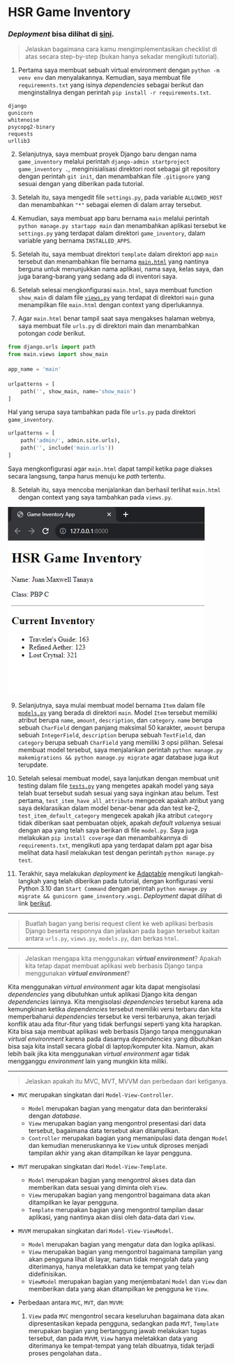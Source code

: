 # HSR Game Inventory
### *Deployment* bisa dilihat di [sini](https://zanark-hsr-inventory.adaptable.app/).

> Jelaskan bagaimana cara kamu mengimplementasikan checklist di atas secara step-by-step (bukan hanya sekadar mengikuti tutorial).

1. Pertama saya membuat sebuah virtual environment dengan `python -m venv env` dan menyalakannya. Kemudian, saya membuat file `requirements.txt` yang isinya *dependencies* sebagai berikut dan menginstallnya dengan perintah `pip install -r requirements.txt`.
```
django
gunicorn
whitenoise
psycopg2-binary
requests
urllib3
```

2. Selanjutnya, saya membuat proyek Django baru dengan nama `game_inventory` melalui perintah `django-admin startproject game_inventory .`, menginisialisasi direktori root sebagai git repository dengan perintah `git init`, dan menambahkan file `.gitignore` yang sesuai dengan yang diberikan pada tutorial.

3. Setelah itu, saya mengedit file `settings.py`, pada variable `ALLOWED_HOST` dan menambahkan `"*"` sebagai elemen di dalam array tersebut.

4. Kemudian, saya membuat app baru bernama `main` melalui perintah `python manage.py startapp main` dan menambahkan aplikasi tersebut ke `settings.py` yang terdapat dalam direktori `game_inventory`, dalam variable yang bernama `INSTALLED_APPS`.

5. Setelah itu, saya membuat direktori `template` dalam direktori app `main` tersebut dan menambahkan file bernama [`main.html`](/main/templates/main.html) yang nantinya berguna untuk menunjukkan nama aplikasi, nama saya, kelas saya, dan juga barang-barang yang sedang ada di inventori saya.

6. Setelah selesai mengkonfigurasi `main.html`, saya membuat function `show_main` di dalam file [`views.py`](/main/views.py) yang terdapat di direktori `main` guna menampilkan file `main.html` dengan context yang diperlukannya. 

7. Agar `main.html` benar tampil saat saya mengakses halaman webnya, saya membuat file `urls.py` di direktori main dan menambahkan potongan *code* berikut.
```python
from django.urls import path
from main.views import show_main

app_name = 'main'

urlpatterns = [
    path('', show_main, name='show_main')
]
```
Hal yang serupa saya tambahkan pada file `urls.py` pada direktori `game_inventory`.
```python
urlpatterns = [
    path('admin/', admin.site.urls),
    path('', include('main.urls'))
]
```
Saya mengkonfigurasi agar `main.html` dapat tampil ketika page diakses secara langsung, tanpa harus menuju ke *path* tertentu.

8. Setelah itu, saya mencoba menjalankan dan berhasil terlihat `main.html` dengan context yang saya tambahkan pada `views.py`.

![Screnshot yang menunjukkan main.html dengan context saat dijalankan di local](/ss_main_html_with_context.png)

9. Selanjutnya, saya mulai membuat model bernama `Item` dalam file [`models.py`](/main/models.py) yang berada di direktori `main`. Model `Item` tersebut memiliki atribut berupa `name`, `amount`, `description`, dan `category`. `name` berupa sebuah `CharField` dengan panjang maksimal 50 karakter, `amount` berupa sebuah `IntegerField`, `description` berupa sebuah `TextField`, dan `category` berupa sebuah `CharField` yang memiliki 3 opsi pilihan. Selesai membuat model tersebut, saya menjalankan perintah `python manage.py makemigrations && python manage.py migrate` agar database juga ikut terupdate.

10. Setelah selesai membuat model, saya lanjutkan dengan membuat unit testing dalam file [`tests.py`](/main/tests.py) yang mengetes apakah model yang saya telah buat tersebut sudah sesuai yang saya inginkan atau belum. Test pertama, `test_item_have_all_attribute` mengecek apakah atribut yang saya deklarasikan dalam model benar-benar ada dan test ke-2, `test_item_default_category` mengecek apakah jika atribut `category` tidak diberikan saat pembuatan objek, apakah *default value*nya sesuai dengan apa yang telah saya berikan di file `model.py`. Saya juga melakukan `pip install coverage` dan menambahkannya di `requirements.txt`, mengikuti apa yang terdapat dalam ppt agar bisa melihat data hasil melakukan test dengan perintah `python manage.py test`.

11. Terakhir, saya melakukan *deployment* ke [Adaptable](https://adaptable.io) mengikuti langkah-langkah yang telah diberikan pada tutorial, dengan konfigurasi versi Python 3.10 dan `Start Command` dengan perintah `python manage.py migrate && gunicorn game_inventory.wsgi`. *Deployment* dapat dilihat di link [berikut](https://zanark-hsr-inventory.adaptable.app/).

---
> Buatlah bagan yang berisi request client ke web aplikasi berbasis Django beserta responnya dan jelaskan pada bagan tersebut kaitan antara `urls.py`, `views.py`, `models.py`, dan berkas `html`.

---
> Jelaskan mengapa kita menggunakan ***virtual environment***? Apakah kita tetap dapat membuat aplikasi web berbasis Django tanpa menggunakan ***virtual environment***?

Kita menggunakan *virtual environment* agar kita dapat mengisolasi *dependencies* yang dibutuhkan untuk aplikasi Django kita dengan *dependencies* lainnya. Kita mengisolasi *dependencies* tersebut karena ada kemungkinan ketika *dependencies* tersebut memiliki versi terbaru dan kita memperbaharui *dependencies* tersebut ke versi terbarunya, akan terjadi konflik atau ada fitur-fitur yang tidak berfungsi seperti yang kita harapkan.
Kita bisa saja membuat aplikasi web berbasis Django tanpa menggunakan *virtual environment* karena pada dasarnya *dependencies* yang dibutuhkan bisa saja kita install secara global di laptop/komputer kita. Namun, akan lebih baik jika kita menggunakan *virtual environment* agar tidak mengganggu *environment* lain yang mungkin kita miliki.

---
> Jelaskan apakah itu MVC, MVT, MVVM dan perbedaan dari ketiganya.

- `MVC` merupakan singkatan dari `Model-View-Controller`. 
    * `Model` merupakan bagian yang mengatur data dan berinteraksi dengan *database*. 
    * `View` merupakan bagian yang mengontrol presentasi dari data tersebut, bagaimana data tersebut akan ditampilkan. 
    * `Controller` merupakan bagian yang memanipulasi data dengan `Model` dan kemudian meneruskannya ke `View` untuk diproses menjadi tampilan akhir yang akan ditampilkan ke layar pengguna.

- `MVT` merupakan singkatan dari `Model-View-Template`. 
    * `Model` merupakan bagian yang mengontrol akses data dan memberikan data sesuai yang diminta oleh `View`. 
    * `View` merupakan bagian yang mengontrol bagaimana data akan ditampilkan ke layar pengguna.
    * `Template` merupakan bagian yang mengontrol tampilan dasar aplikasi, yang nantinya akan diisi oleh data-data dari `View`.

- `MVVM` merupakan singkatan dari `Model-View-ViewModel`.
    * `Model` merupakan bagian yang mengatur data dan logika aplikasi.
    * `View` merupakan bagian yang mengontrol bagaimana tampilan yang akan pengguna lihat di layar, namun tidak mengolah data yang diterimanya, hanya meletakkan data ke tempat yang telah didefinisikan.
    * `ViewModel` merupakan bagian yang menjembatani `Model` dan `View` dan memberikan data yang akan ditampilkan ke pengguna ke `View`.

- Perbedaan antara `MVC`, `MVT`, dan `MVVM`:
    1. `View` pada `MVC` mengontrol secara keseluruhan bagaimana data akan dipresentasikan kepada pengguna, sedangkan pada `MVT`, `Template` merupakan bagian yang bertanggung jawab melakukan tugas tersebut, dan pada `MVVM`, `View` hanya meletakkan data yang diterimanya ke tempat-tempat yang telah dibuatnya, tidak terjadi proses pengolahan data..
